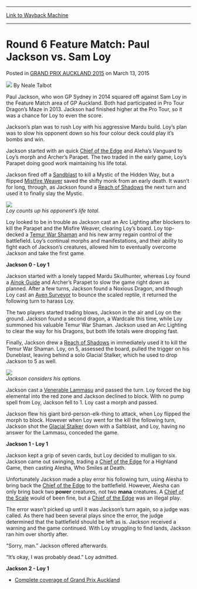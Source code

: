 
---
[Link to Wayback Machine](https://web.archive.org/web/20151103083130/http://magic.wizards.com/en/events/coverage/gpauc15/round-6-feature-match-paul-jackson-vs-sam-loy-2015-03-13)

[_metadata_:author]:- "Neale Talbot"
[_metadata_:description]:- "Paul Jackson, who won GP Sydney in 2014 squared off against Sam Loy in the Feature Match area of GP Auckland. Both had participated in Pro Tour Dragon’s Maze in 2013. Jackson had finished higher at the Pro Tour, so it was a chance for Loy to even the score. Jackson’s plan was to rush Loy with his aggressive Mardu build. Loy’s plan was to slow his opponent down so his four colour deck could play it’s bombs and win."
[_metadata_:generator]:- "Drupal 7 (http://drupal.org)"
[_metadata_:node]:- "354901"
[_metadata_:publish_date]:- "2015-03-13"
[_metadata_:source]:- "div-main-content"
[_metadata_:title]:- "Round 6 Feature Match: Paul Jackson vs. Sam Loy"
[_metadata_:wayback_capture_timestamp]:- "2015-11-03 08:31:30"
[_metadata_:wayback_raw_url]:- "https://web.archive.org/web/20151103083130id_/http://magic.wizards.com/en/events/coverage/gpauc15/round-6-feature-match-paul-jackson-vs-sam-loy-2015-03-13"
[_metadata_:wayback_url]:- "http://magic.wizards.com/en/events/coverage/gpauc15/round-6-feature-match-paul-jackson-vs-sam-loy-2015-03-13"
---


Round 6 Feature Match: Paul Jackson vs. Sam Loy
===============================================



 Posted in [GRAND PRIX AUCKLAND 2015](/en/events/coverage/gpauc15) 
 on March 13, 2015 






![](https://media.magic.wizards.com/styles/auth_small/public/images/person/Neale.jpg)
By Neale Talbot











Paul Jackson, who won GP Sydney in 2014 squared off against Sam Loy in the Feature Match area of GP Auckland. Both had participated in Pro Tour Dragon’s Maze in 2013. Jackson had finished higher at the Pro Tour, so it was a chance for Loy to even the score.


Jackson’s plan was to rush Loy with his aggressive Mardu build. Loy’s plan was to slow his opponent down so his four colour deck could play it’s bombs and win.


Jackson started with an quick [Chief of the Edge](http://gatherer.wizards.com/Pages/Card/Details.aspx?name=Chief+of+the+Edge) and Aleha’s Vanguard to Loy’s morph and Archer’s Parapet. The two traded in the early game, Loy’s Parapet doing good work maintaining his life total.


Jackson fired off a [Sandblast](http://gatherer.wizards.com/Pages/Card/Details.aspx?name=Sandblast) to kill a Mystic of the Hidden Way, but a flipped [Mistfire Weaver](http://gatherer.wizards.com/Pages/Card/Details.aspx?name=Mistfire+Weaver) saved the shifty monk from an early death. It wasn’t for long, through, as Jackson found a [Reach of Shadows](http://gatherer.wizards.com/Pages/Card/Details.aspx?name=Reach+of+Shadows) the next turn and used it to finally slay the Mystic.


![](https://media.wizards.com/2015/events/gpauc15/R7_Pic1.jpg)  
*Loy counts up his opponent’s life total.*


Loy looked to be in trouble as Jackson cast an Arc Lighting after blockers to kill the Parapet and the Misfire Weaver, clearing Loy’s board. Loy top-decked a [Temur War Shaman](http://gatherer.wizards.com/Pages/Card/Details.aspx?name=Temur+War+Shaman) and his new army regain control of the battlefield. Loy’s continual morphs and manifestations, and their ability to fight each of Jackson’s creatures, allowed him to eventually overcome Jackson and take the first game.


**Jackson 0 - Loy 1**


Jackson started with a lonely tapped Mardu Skullhunter, whereas Loy found a [Ainok Guide](http://gatherer.wizards.com/Pages/Card/Details.aspx?name=Ainok+Guide) and Archer’s Parapet to slow the game right down as planned. After a few turns, Jackson found a Noxious Dragon, and though Loy cast an [Aven Surveyor](http://gatherer.wizards.com/Pages/Card/Details.aspx?name=Aven+Surveyor) to bounce the scaled reptile, it returned the following turn to harass Loy.


The two players started trading blows, Jackson in the air and Loy on the ground. Jackson found a second dragon, a Wardcale this time, while Loy summoned his valuable Temur War Shaman. Jackson used an Arc Lighting to clear the way for his Dragons, but both life totals were dropping fast.


  

Finally, Jackson drew a [Reach of Shadows](http://gatherer.wizards.com/Pages/Card/Details.aspx?name=Reach+of+Shadows) in immediately used it to kill the Temur War Shaman. Loy, on 5, assessed the board, pulled the trigger on his Duneblast, leaving behind a solo Glacial Stalker, which he used to drop Jackson to 5 as well.


![](https://media.wizards.com/2015/events/gpauc15/R7_Pic2.jpg)  
*Jackson considers his options.*


Jackson cast a [Venerable Lammasu](http://gatherer.wizards.com/Pages/Card/Details.aspx?name=Venerable+Lammasu) and passed the turn. Loy forced the big elemental into the red zone and Jackson declined to block. With no pump spell from Loy, Jackson fell to 1. Loy cast a morph and passed.


Jackson flew his giant bird-person-elk-thing to attack, when Loy flipped the morph to block. However when Loy went for the kill the following turn, Jackson shot the [Glacial Stalker](http://gatherer.wizards.com/Pages/Card/Details.aspx?name=Glacial+Stalker) down with a Saltblast, and Loy, having no answer for the Lammasu, conceded the game.


**Jackson 1 - Loy 1**


Jackson kept a grip of seven cards, but Loy decided to mulligan to six. Jackson came out swinging, trading a [Chief of the Edge](http://gatherer.wizards.com/Pages/Card/Details.aspx?name=Chief+of+the+Edge) for a Highland Game, then casting Alesha, Who Smiles at Death.


Unfortunately Jackson made a play error his following turn, using Alesha to bring back the [Chief of the Edge](http://gatherer.wizards.com/Pages/Card/Details.aspx?name=Chief+of+the+Edge) to the battlefield. However, Alesha can only bring back two **power** creatures, not two **mana** creatures. A [Chief of the Scale](http://gatherer.wizards.com/Pages/Card/Details.aspx?name=Chief+of+the+Scale) would of been fine, but a [Chief of the Edge](http://gatherer.wizards.com/Pages/Card/Details.aspx?name=Chief+of+the+Edge) was an illegal play.


The error wasn’t picked up until it was Jackson’s turn again, so a judge was called. As there had been several plays since the error, the judge determined that the battlefield should be left as is. Jackson received a warning and the game continued. With Loy struggling to find lands, Jackson ran him over shortly after.


“Sorry, man.” Jackson offered afterwards.


“It’s okay, I was probably dead.” Loy admitted.


**Jackson 2 - Loy 1**



* [Complete coverage of Grand Prix Auckland](/node/353206)






